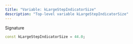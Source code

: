 ```yaml
---
title: "Variable: kLargeStepIndicatorSize"
description: "Top-level variable kLargeStepIndicatorSize"
---
```


Signature
```dart
const kLargeStepIndicatorSize = 44.0;
```
